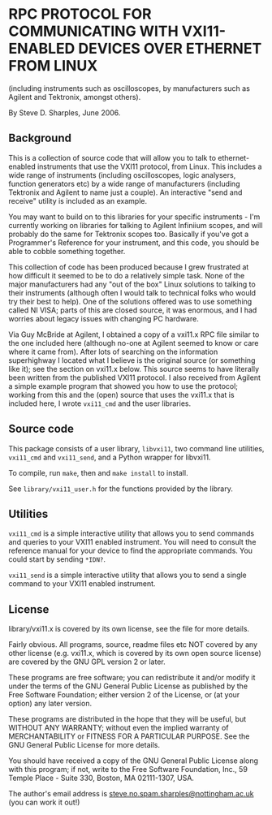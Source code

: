 RPC PROTOCOL FOR COMMUNICATING WITH VXI11-ENABLED DEVICES OVER ETHERNET FROM LINUX
==================================================================================

(including instruments such as oscilloscopes, by manufacturers such as
Agilent and Tektronix, amongst others).

By Steve D. Sharples, June 2006.


Background
----------

This is a collection of source code that will allow you to talk to ethernet-
enabled instruments that use the VXI11 protocol, from Linux. This includes
a wide range of instruments (including oscilloscopes, logic analysers, 
function generators etc) by a wide range of manufacturers (including 
Tektronix and Agilent to name just a couple). An interactive "send and 
receive" utility is included as an example.

You may want to build on to this libraries for your specific instruments - 
I'm currently working on libraries for talking to Agilent Infiniium scopes,
and will probably do the same for Tektronix scopes too. Basically if you've
got a Programmer's Reference for your instrument, and this code, you should
be able to cobble something together.

This collection of code has been produced because I grew frustrated at how
difficult it seemed to be to do a relatively simple task. None of the 
major manufacturers had any "out of the box" Linux solutions to talking to
their instruments (although often I would talk to technical folks who would
try their best to help). One of the solutions offered was to use something
called NI VISA; parts of this are closed source, it was enormous, and I had
worries about legacy issues with changing PC hardware.

Via Guy McBride at Agilent, I obtained a copy of a vxi11.x RPC file similar
to the one included here (although no-one at Agilent seemed to know or care
where it came from). After lots of searching on the information superhighway
I located what I believe is the original source (or something like it); see
the section on vxi11.x below. This source seems to have literally been written
from the published VXI11 protocol. I also received from Agilent a simple
example program that showed you how to use the protocol; working from this 
and the (open) source that uses the vxi11.x that is included here, I wrote
`vxi11_cmd` and the user libraries.


Source code
-----------

This package consists of a user library, `libvxi11`, two command line
utilities, `vxi11_cmd` and `vxi11_send`, and a Python wrapper for libvxi11.

To compile, run `make`, then and `make install` to install.

See `library/vxi11_user.h` for the functions provided by the library.


Utilities
---------

`vxi11_cmd` is a simple interactive utility that allows you to send commands
and queries to your VXI11 enabled instrument. You will need to consult the
reference manual for your device to find the appropriate commands. You could
start by sending `*IDN?`.

`vxi11_send` is a simple interactive utility that allows you to send a single
command to your VXI11 enabled instrument.


License
-------

library/vxi11.x is covered by its own license, see the file for more details.

Fairly obvious. All programs, source, readme files etc NOT covered by any
other license (e.g. vxi11.x, which is covered by its own open source 
license) are covered by the GNU GPL version 2 or later.

These programs are free software; you can redistribute it and/or
modify it under the terms of the GNU General Public License
as published by the Free Software Foundation; either version 2
of the License, or (at your option) any later version.

These programs are distributed in the hope that they will be useful,
but WITHOUT ANY WARRANTY; without even the implied warranty of
MERCHANTABILITY or FITNESS FOR A PARTICULAR PURPOSE.  See the
GNU General Public License for more details.

You should have received a copy of the GNU General Public License
along with this program; if not, write to the Free Software
Foundation, Inc., 59 Temple Place - Suite 330, Boston, MA  02111-1307, USA.

The author's email address is steve.no.spam.sharples@nottingham.ac.uk
(you can work it out!)
